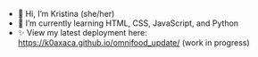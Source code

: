 - 👋 Hi, I’m Kristina (she/her)
- 🌱 I’m currently learning HTML, CSS, JavaScript, and Python
- ✨ View my latest deployment here: https://k0axaca.github.io/omnifood_update/ (work in progress)


<!---
k0axaca/k0axaca is a ✨ special ✨ repository because its `README.md` (this file) appears on your GitHub profile.
You can click the Preview link to take a look at your changes.
--->
